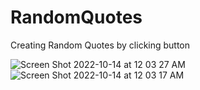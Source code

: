 # RandomQuotes
Creating Random Quotes by clicking button

![Screen Shot 2022-10-14 at 12 03 27 AM](https://user-images.githubusercontent.com/79826612/195783481-de42f0ae-c90f-4dcc-a392-e3b14cfe323c.png)
![Screen Shot 2022-10-14 at 12 03 17 AM](https://user-images.githubusercontent.com/79826612/195783504-08818b2e-9f22-40c1-994e-270b53ce9ed5.png)
